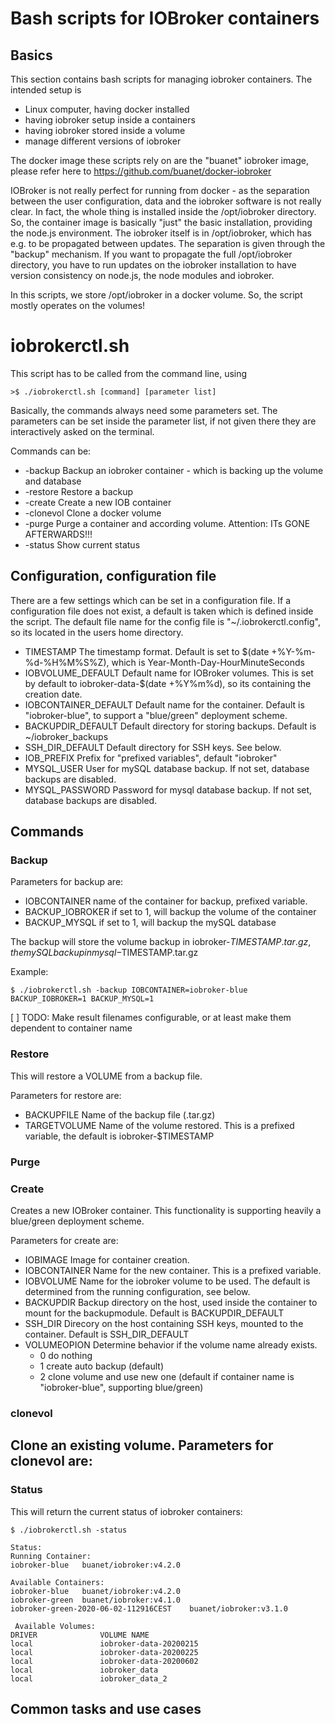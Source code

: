 # Bash scripts for IOBroker containers

## Basics

This section contains bash scripts for managing iobroker containers. The intended setup is

- Linux computer, having docker installed
- having iobroker setup inside a containers
- having iobroker stored inside a volume
- manage different versions of iobroker

The docker image these scripts rely on are the "buanet" iobroker image, please refer here to https://github.com/buanet/docker-iobroker

IOBroker is not really perfect for running from docker - as the separation between the user configuration, data and
the iobroker software is not really clear. In fact, the whole thing is installed inside the
/opt/iobroker
directory.
So, the container image is basically "just" the basic installation, providing the node.js environment.
The iobroker itself is in /opt/iobroker, which has e.g. to be propagated between updates. The separation is given
through the "backup" mechanism.
If you want to propagate the full /opt/iobroker directory, you have to run updates on the iobroker installation to
have version consistency on node.js, the node modules and iobroker.

In this scripts, we store /opt/iobroker in a docker volume. So, the script mostly operates on the volumes!

# iobrokerctl.sh

This script has to be called from the command line, using

```
>$ ./iobrokerctl.sh [command] [parameter list]
```

Basically, the commands always need some parameters set. The parameters can be set inside the parameter list,
if not given there they are interactively asked on the terminal.

Commands can be:
- -backup Backup an iobroker container - which is backing up the volume and database
- -restore Restore a backup
- -create Create a new IOB container
- -clonevol Clone a docker volume
- -purge Purge a container and according volume. Attention: ITs GONE AFTERWARDS!!!
- -status Show current status

## Configuration, configuration file
There are a few settings which can be set in a configuration file. If a configuration file does not exist, a default is taken which is defined
inside the script. The default file name for the config file is "~/.iobrokerctl.config", so its located in the users home directory.

- TIMESTAMP The timestamp format. Default is set to $(date +%Y-%m-%d-%H%M%S%Z), which is Year-Month-Day-HourMinuteSeconds
- IOBVOLUME_DEFAULT Default name for IOBroker volumes. This is set by default to iobroker-data-$(date +%Y%m%d), so its containing the creation date.
- IOBCONTAINER_DEFAULT Default name for the container. Default is "iobroker-blue", to support a "blue/green" deployment scheme.
- BACKUPDIR_DEFAULT Default directory for storing backups. Default is ~/iobroker_backups
- SSH_DIR_DEFAULT Default directory for SSH keys. See below.
- IOB_PREFIX Prefix for "prefixed variables", default "iobroker"
- MYSQL_USER  User for mySQL database backup. If not set, database backups are disabled.
- MYSQL_PASSWORD  Password for mysql database backup. If not set, database backups are disabled.

## Commands
### Backup
Parameters for backup are:
- IOBCONTAINER  name of the container for backup, prefixed variable.
- BACKUP_IOBROKER if set to 1, will backup the volume of the container
- BACKUP_MYSQL  if set to 1, will backup the mySQL database

The backup will store the volume backup in iobroker-$TIMESTAMP.tar.gz, the mySQL backup in mysql-$TIMESTAMP.tar.gz

Example:
```
$ ./iobrokerctl.sh -backup IOBCONTAINER=iobroker-blue BACKUP_IOBROKER=1 BACKUP_MYSQL=1
```

[ ] TODO: Make result filenames configurable, or at least make them dependent to container name

### Restore
This will restore a VOLUME from a backup file.

Parameters for restore are:
- BACKUPFILE  Name of the backup file (.tar.gz)
- TARGETVOLUME  Name of the volume restored. This is a prefixed variable, the default is iobroker-$TIMESTAMP

### Purge

### Create
Creates a new IOBroker container. This functionality is supporting heavily a blue/green deployment scheme.

Parameters for create are:
- IOBIMAGE  Image for container creation.
- IOBCONTAINER  Name for the new container. This is a prefixed variable. 
- IOBVOLUME Name for the iobroker volume to be used. The default is determined from the running configuration, see below.
- BACKUPDIR Backup directory on the host, used inside the container to mount for the backupmodule. Default is BACKUPDIR_DEFAULT
- SSH_DIR Direcory on the host containing SSH keys, mounted to the container. Default is SSH_DIR_DEFAULT
- VOLUMEOPION Determine behavior if the volume name already exists.
  - 0 do nothing
  - 1 create auto backup (default)
  - 2 clone volume and use new one (default if container name is "iobroker-blue", supporting blue/green)
  


### clonevol
Clone an existing volume.
Parameters for clonevol are:
- 


### Status
This will return the current status of iobroker containers:
```
$ ./iobrokerctl.sh -status

Status:
Running Container: 
iobroker-blue	buanet/iobroker:v4.2.0

Available Containers: 
iobroker-blue	buanet/iobroker:v4.2.0
iobroker-green	buanet/iobroker:v4.1.0
iobroker-green-2020-06-02-112916CEST	buanet/iobroker:v3.1.0

 Available Volumes: 
DRIVER              VOLUME NAME
local               iobroker-data-20200215
local               iobroker-data-20200225
local               iobroker-data-20200602
local               iobroker_data
local               iobroker_data_2
```

## Common tasks and use cases
